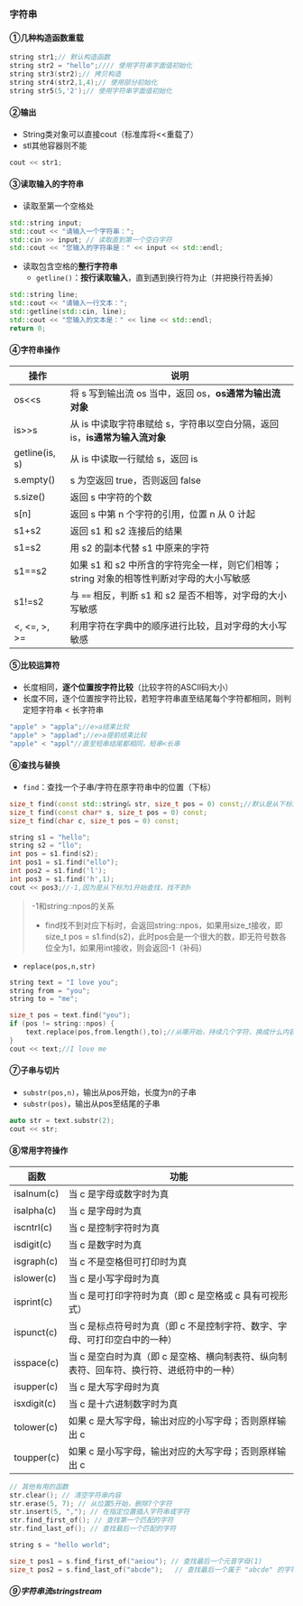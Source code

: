 ### 字符串

#### ①几种构造函数重载

```cpp
string str1;// 默认构造函数
string str2 = "hello";//// 使用字符串字面值初始化
string str3(str2);// 拷贝构造
string str4(str2,1,4);// 使用部分初始化
string str5(5,'2');// 使用字符串字面值初始化
```

#### ②输出

- String类对象可以直接cout（标准库将<<重载了）
- stl其他容器则不能

```cpp
cout << str1;
```

#### ③读取输入的字符串

- 读取至第一个空格处

```cpp
std::string input;
std::cout << "请输入一个字符串：";
std::cin >> input; // 读取直到第一个空白字符
std::cout << "您输入的字符串是：" << input << std::endl;
```

- 读取包含空格的**整行字符串**
  - `getline()`：**按行读取输入**，直到遇到换行符为止（并把换行符丢掉）

```cpp
std::string line;
std::cout << "请输入一行文本：";
std::getline(std::cin, line);
std::cout << "您输入的文本是：" << line << std::endl;
return 0;
```

#### ④字符串操作

| 操作           | 说明                                                         |
| -------------- | ------------------------------------------------------------ |
| os<<s          | 将 s 写到输出流 os 当中，返回 os，**os通常为输出流对象**     |
| is>>s          | 从 is 中读取字符串赋给 s，字符串以空白分隔，返回 is，**is通常为输入流对象** |
| getline(is, s) | 从 is 中读取一行赋给 s，返回 is                              |
| s.empty()      | s 为空返回 true，否则返回 false                              |
| s.size()       | 返回 s 中字符的个数                                          |
| s[n]           | 返回 s 中第 n 个字符的引用，位置 n 从 0 计起                 |
| s1+s2          | 返回 s1 和 s2 连接后的结果                                   |
| s1=s2          | 用 s2 的副本代替 s1 中原来的字符                             |
| s1==s2         | 如果 s1 和 s2 中所含的字符完全一样，则它们相等；string 对象的相等性判断对字母的大小写敏感 |
| s1!=s2         | 与 `==` 相反，判断 s1 和 s2 是否不相等，对字母的大小写敏感   |
| <, <=, >, >=   | 利用字符在字典中的顺序进行比较，且对字母的大小写敏感         |

#### ⑤比较运算符

- 长度相同，**逐个位置按字符比较**（比较字符的ASCII码大小）
- 长度不同，逐个位置按字符比较，若短字符串直至结尾每个字符都相同，则判定短字符串 < 长字符串

```cpp
"apple" > "appla";//e>a结束比较
"apple" > "applad";//e>a提前结束比较
"apple" < "appl"//直至短串结尾都相同，短串<长串
```

#### ⑥查找与替换

- `find`：查找一个子串/字符在原字符串中的位置（下标）

```cpp
size_t find(const std::string& str, size_t pos = 0) const;//默认是从下标为0开始查找
size_t find(const char* s, size_t pos = 0) const;
size_t find(char c, size_t pos = 0) const;
```

```cpp
string s1 = "hello";
string s2 = "llo";
int pos = s1.find(s2);
int pos1 = s1.find("ello");
int pos2 = s1.find('l');
int pos3 = s1.find('h',1);
cout << pos3;//-1,因为是从下标为1开始查找，找不到h
```

> -1和string::npos的关系
>
> - find找不到对应下标时，会返回string::npos，如果用size_t接收，即size_t pos = s1.find(s2)，此时pos会是一个很大的数，即无符号数各位全为1，如果用int接收，则会返回-1（补码）

- `replace(pos,n,str)`

```cpp
string text = "I love you";
string from = "you";
string to = "me";

size_t pos = text.find("you");
if (pos != string::npos) {
    text.replace(pos,from.length(),to);//从哪开始，持续几个字符，换成什么内容
}
cout << text;//I love me
```

#### ⑦子串与切片

- `substr(pos,n)`，输出从pos开始，长度为n的子串
- `substr(pos)`，输出从pos至结尾的子串

```cpp
auto str = text.substr(2);
cout << str;
```

#### ⑧常用字符操作

| 函数        | 功能                                                         |
| ----------- | ------------------------------------------------------------ |
| isalnum(c)  | 当 c 是字母或数字时为真                                      |
| isalpha(c)  | 当 c 是字母时为真                                            |
| iscntrl(c)  | 当 c 是控制字符时为真                                        |
| isdigit(c)  | 当 c 是数字时为真                                            |
| isgraph(c)  | 当 c 不是空格但可打印时为真                                  |
| islower(c)  | 当 c 是小写字母时为真                                        |
| isprint(c)  | 当 c 是可打印字符时为真（即 c 是空格或 c 具有可视形式）      |
| ispunct(c)  | 当 c 是标点符号时为真（即 c 不是控制字符、数字、字母、可打印空白中的一种） |
| isspace(c)  | 当 c 是空白时为真（即 c 是空格、横向制表符、纵向制表符、回车符、换行符、进纸符中的一种） |
| isupper(c)  | 当 c 是大写字母时为真                                        |
| isxdigit(c) | 当 c 是十六进制数字时为真                                    |
| tolower(c)  | 如果 c 是大写字母，输出对应的小写字母；否则原样输出 c        |
| toupper(c)  | 如果 c 是小写字母，输出对应的大写字母；否则原样输出 c        |

```cpp
// 其他有用的函数
str.clear(); // 清空字符串内容
str.erase(5, 7); // 从位置5开始，删除7个字符
str.insert(5, ","); // 在指定位置插入字符串或字符
str.find_first_of(); // 查找第一个匹配的字符
str.find_last_of(); // 查找最后一个匹配的字符

string s = "hello world";

size_t pos1 = s.find_first_of("aeiou"); // 查找最后一个元音字母(1)
size_t pos2 = s.find_last_of("abcde");   // 查找最后一个属于 "abcde" 的字符(10) - 字符串s中，最后一个匹配abcde任意一个字符的字符的下标
```

##### ⑨字符串流stringstream
